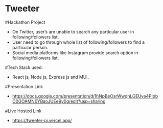 # Tweeter

#Hackathon Project


- On Twitter, user’s are unable to search any particular user in following/followers list.
- User need to go through whole list of following/followers to find a particular person.
- Social media platforms like Instagram provide search option in following/followers list.

#Tech Stack used:

- React js, Node js, Express js and MUI.

#Presentation Link
- https://docs.google.com/presentation/d/1hNpBeOsrWwqhLGEUva4PlbbC0GOAMN0YBaoJUEe9y0g/edit?usp=sharing

#Live Hosted Link
- https://tweeter-pi.vercel.app/






  

